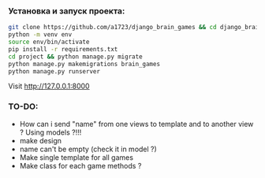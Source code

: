 ### Установка и запуск проекта:
```bash
git clone https://github.com/a1723/django_brain_games && cd django_brain_games
python -m venv env
source env/bin/activate
pip install -r requirements.txt
cd project && python manage.py migrate
python manage.py makemigrations brain_games
python manage.py runserver
```
Visit http://127.0.0.1:8000




### TO-DO:
- How can i send "name" from one views to template and to another view ? Using models ?!!!
- make design
- name can't be empty (check it in model ?)
- Make single template for all games
- Make class for each game methods ? 

